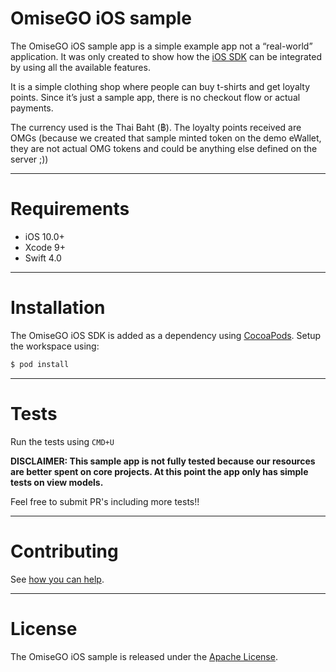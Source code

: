 # OmiseGO iOS sample

The OmiseGO iOS sample app is a simple example app not a “real-world” application.
It was only created to show how the [iOS SDK](https://github.com/omisego/ios-sdk) can be integrated by using all the available features.

It is a simple clothing shop where people can buy t-shirts and get loyalty points. Since it’s just a sample app, there is no checkout flow or actual payments.

The currency used is the Thai Baht (฿). The loyalty points received are OMGs (because we created that sample minted token on the demo eWallet, they are not actual OMG tokens and could be anything else defined on the server ;))

---
# Requirements

- iOS 10.0+
- Xcode 9+
- Swift 4.0

---

# Installation

The OmiseGO iOS SDK is added as a dependency using [CocoaPods](http://cocoapods.org).
Setup the workspace using:

```bash
$ pod install
```

---

# Tests

Run the tests using `CMD+U`

__DISCLAIMER: This sample app is not fully tested because our resources are better spent on core projects. At this point the app only has simple tests on view models.__

Feel free to submit PR's including more tests!!

---

# Contributing

See [how you can help](.github/CONTRIBUTING.md).

---

# License

The OmiseGO iOS sample is released under the [Apache License](https://www.apache.org/licenses/LICENSE-2.0).
